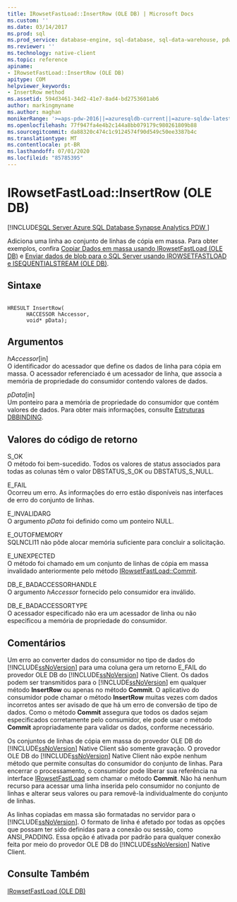 ```yaml
---
title: IRowsetFastLoad::InsertRow (OLE DB) | Microsoft Docs
ms.custom: ''
ms.date: 03/14/2017
ms.prod: sql
ms.prod_service: database-engine, sql-database, sql-data-warehouse, pdw
ms.reviewer: ''
ms.technology: native-client
ms.topic: reference
apiname:
- IRowsetFastLoad::InsertRow (OLE DB)
apitype: COM
helpviewer_keywords:
- InsertRow method
ms.assetid: 594d3461-34d2-41e7-8ad4-bd2753601ab6
author: markingmyname
ms.author: maghan
monikerRange: '>=aps-pdw-2016||=azuresqldb-current||=azure-sqldw-latest||>=sql-server-2016||=sqlallproducts-allversions||>=sql-server-linux-2017||=azuresqldb-mi-current'
ms.openlocfilehash: 77f947fa4e4b2c144a8bb079179c980261809b88
ms.sourcegitcommit: da88320c474c1c9124574f90d549c50ee3387b4c
ms.translationtype: MT
ms.contentlocale: pt-BR
ms.lasthandoff: 07/01/2020
ms.locfileid: "85785395"
---
```

# <a name="irowsetfastloadinsertrow-ole-db"></a>IRowsetFastLoad::InsertRow (OLE DB)
[!INCLUDE[SQL Server Azure SQL Database Synapse Analytics PDW ](../../includes/applies-to-version/sql-asdb-asdbmi-asdw-pdw.md)]

  Adiciona uma linha ao conjunto de linhas de cópia em massa. Para obter exemplos, confira [Copiar Dados em massa usando IRowsetFastLoad &#40;OLE DB&#41;](../../relational-databases/native-client-ole-db-how-to/bulk-copy-data-using-irowsetfastload-ole-db.md) e [Enviar dados de blob para o SQL Server usando IROWSETFASTLOAD e ISEQUENTIALSTREAM &#40;OLE DB&#41;](../../relational-databases/native-client-ole-db-how-to/send-blob-data-to-sql-server-using-irowsetfastload-and-isequentialstream-ole-db.md).  
  
## <a name="syntax"></a>Sintaxe  
  
```  
  
HRESULT InsertRow(  
      HACCESSOR hAccessor,  
      void* pData);  
```  
  
## <a name="arguments"></a>Argumentos  
 *hAccessor*[in]  
 O identificador do acessador que define os dados de linha para cópia em massa. O acessador referenciado é um acessador de linha, que associa a memória de propriedade do consumidor contendo valores de dados.  
  
 *pData*[in]  
 Um ponteiro para a memória de propriedade do consumidor que contém valores de dados. Para obter mais informações, consulte [Estruturas DBBINDING](https://go.microsoft.com/fwlink/?LinkId=65955).  
  
## <a name="return-code-values"></a>Valores do código de retorno  
 S_OK  
 O método foi bem-sucedido. Todos os valores de status associados para todas as colunas têm o valor DBSTATUS_S_OK ou DBSTATUS_S_NULL.  
  
 E_FAIL  
 Ocorreu um erro. As informações do erro estão disponíveis nas interfaces de erro do conjunto de linhas.  
  
 E_INVALIDARG  
 O argumento *pData* foi definido como um ponteiro NULL.  
  
 E_OUTOFMEMORY  
 SQLNCLI11 não pôde alocar memória suficiente para concluir a solicitação.  
  
 E_UNEXPECTED  
 O método foi chamado em um conjunto de linhas de cópia em massa invalidado anteriormente pelo método [IRowsetFastLoad::Commit](../../relational-databases/native-client-ole-db-interfaces/irowsetfastload-commit-ole-db.md).  
  
 DB_E_BADACCESSORHANDLE  
 O argumento *hAccessor* fornecido pelo consumidor era inválido.  
  
 DB_E_BADACCESSORTYPE  
 O acessador especificado não era um acessador de linha ou não especificou a memória de propriedade do consumidor.  
  
## <a name="remarks"></a>Comentários  
 Um erro ao converter dados do consumidor no tipo de dados do [!INCLUDE[ssNoVersion](../../includes/ssnoversion-md.md)] para uma coluna gera um retorno E_FAIL do provedor OLE DB do [!INCLUDE[ssNoVersion](../../includes/ssnoversion-md.md)] Native Client. Os dados podem ser transmitidos para o [!INCLUDE[ssNoVersion](../../includes/ssnoversion-md.md)] em qualquer método **InsertRow** ou apenas no método **Commit**. O aplicativo do consumidor pode chamar o método **InsertRow** muitas vezes com dados incorretos antes ser avisado de que há um erro de conversão de tipo de dados. Como o método **Commit** assegura que todos os dados sejam especificados corretamente pelo consumidor, ele pode usar o método **Commit** apropriadamente para validar os dados, conforme necessário.  
  
 Os conjuntos de linhas de cópia em massa do provedor OLE DB do [!INCLUDE[ssNoVersion](../../includes/ssnoversion-md.md)] Native Client são somente gravação. O provedor OLE DB do [!INCLUDE[ssNoVersion](../../includes/ssnoversion-md.md)] Native Client não expõe nenhum método que permite consultas do consumidor do conjunto de linhas. Para encerrar o processamento, o consumidor pode liberar sua referência na interface [IRowsetFastLoad](../../relational-databases/native-client-ole-db-interfaces/irowsetfastload-ole-db.md) sem chamar o método **Commit**. Não há nenhum recurso para acessar uma linha inserida pelo consumidor no conjunto de linhas e alterar seus valores ou para removê-la individualmente do conjunto de linhas.  
  
 As linhas copiadas em massa são formatadas no servidor para o [!INCLUDE[ssNoVersion](../../includes/ssnoversion-md.md)]. O formato de linha é afetado por todas as opções que possam ter sido definidas para a conexão ou sessão, como ANSI_PADDING. Essa opção é ativada por padrão para qualquer conexão feita por meio do provedor OLE DB do [!INCLUDE[ssNoVersion](../../includes/ssnoversion-md.md)] Native Client.  
  
## <a name="see-also"></a>Consulte Também  
 [IRowsetFastLoad &#40;OLE DB&#41;](../../relational-databases/native-client-ole-db-interfaces/irowsetfastload-ole-db.md)  
  
  
